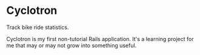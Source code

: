# Cyclotron

Track bike ride statistics.

Cyclotron is my first non-tutorial Rails application.  It's a learning project for me that may or may not grow into
something useful.

